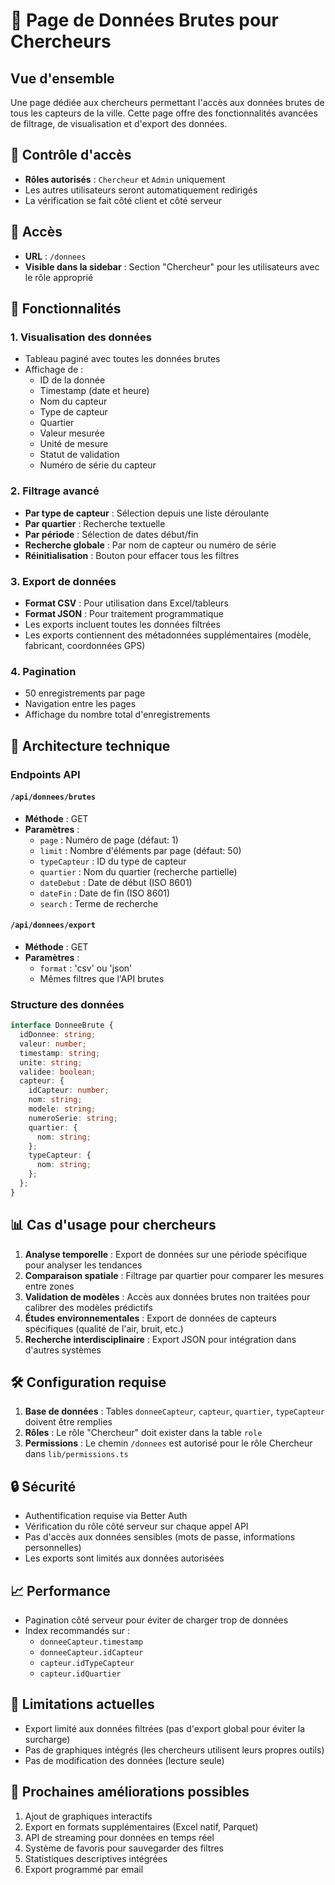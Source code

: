 # 🔬 Page de Données Brutes pour Chercheurs

## Vue d'ensemble

Une page dédiée aux chercheurs permettant l'accès aux données brutes de tous les capteurs de la ville. Cette page offre des fonctionnalités avancées de filtrage, de visualisation et d'export des données.

## 🔐 Contrôle d'accès

- **Rôles autorisés** : `Chercheur` et `Admin` uniquement
- Les autres utilisateurs seront automatiquement redirigés
- La vérification se fait côté client et côté serveur

## 📍 Accès

- **URL** : `/donnees`
- **Visible dans la sidebar** : Section "Chercheur" pour les utilisateurs avec le rôle approprié

## 🚀 Fonctionnalités

### 1. Visualisation des données

- Tableau paginé avec toutes les données brutes
- Affichage de :
  - ID de la donnée
  - Timestamp (date et heure)
  - Nom du capteur
  - Type de capteur
  - Quartier
  - Valeur mesurée
  - Unité de mesure
  - Statut de validation
  - Numéro de série du capteur

### 2. Filtrage avancé

- **Par type de capteur** : Sélection depuis une liste déroulante
- **Par quartier** : Recherche textuelle
- **Par période** : Sélection de dates début/fin
- **Recherche globale** : Par nom de capteur ou numéro de série
- **Réinitialisation** : Bouton pour effacer tous les filtres

### 3. Export de données

- **Format CSV** : Pour utilisation dans Excel/tableurs
- **Format JSON** : Pour traitement programmatique
- Les exports incluent toutes les données filtrées
- Les exports contiennent des métadonnées supplémentaires (modèle, fabricant, coordonnées GPS)

### 4. Pagination

- 50 enregistrements par page
- Navigation entre les pages
- Affichage du nombre total d'enregistrements

## 🔧 Architecture technique

### Endpoints API

#### `/api/donnees/brutes`

- **Méthode** : GET
- **Paramètres** :
  - `page` : Numéro de page (défaut: 1)
  - `limit` : Nombre d'éléments par page (défaut: 50)
  - `typeCapteur` : ID du type de capteur
  - `quartier` : Nom du quartier (recherche partielle)
  - `dateDebut` : Date de début (ISO 8601)
  - `dateFin` : Date de fin (ISO 8601)
  - `search` : Terme de recherche

#### `/api/donnees/export`

- **Méthode** : GET
- **Paramètres** :
  - `format` : 'csv' ou 'json'
  - Mêmes filtres que l'API brutes

### Structure des données

```typescript
interface DonneeBrute {
  idDonnee: string;
  valeur: number;
  timestamp: string;
  unite: string;
  validee: boolean;
  capteur: {
    idCapteur: number;
    nom: string;
    modele: string;
    numeroSerie: string;
    quartier: {
      nom: string;
    };
    typeCapteur: {
      nom: string;
    };
  };
}
```

## 📊 Cas d'usage pour chercheurs

1. **Analyse temporelle** : Export de données sur une période spécifique pour analyser les tendances
2. **Comparaison spatiale** : Filtrage par quartier pour comparer les mesures entre zones
3. **Validation de modèles** : Accès aux données brutes non traitées pour calibrer des modèles prédictifs
4. **Études environnementales** : Export de données de capteurs spécifiques (qualité de l'air, bruit, etc.)
5. **Recherche interdisciplinaire** : Export JSON pour intégration dans d'autres systèmes

## 🛠️ Configuration requise

1. **Base de données** : Tables `donneeCapteur`, `capteur`, `quartier`, `typeCapteur` doivent être remplies
2. **Rôles** : Le rôle "Chercheur" doit exister dans la table `role`
3. **Permissions** : Le chemin `/donnees` est autorisé pour le rôle Chercheur dans `lib/permissions.ts`

## 🔒 Sécurité

- Authentification requise via Better Auth
- Vérification du rôle côté serveur sur chaque appel API
- Pas d'accès aux données sensibles (mots de passe, informations personnelles)
- Les exports sont limités aux données autorisées

## 📈 Performance

- Pagination côté serveur pour éviter de charger trop de données
- Index recommandés sur :
  - `donneeCapteur.timestamp`
  - `donneeCapteur.idCapteur`
  - `capteur.idTypeCapteur`
  - `capteur.idQuartier`

## 🚨 Limitations actuelles

- Export limité aux données filtrées (pas d'export global pour éviter la surcharge)
- Pas de graphiques intégrés (les chercheurs utilisent leurs propres outils)
- Pas de modification des données (lecture seule)

## 📝 Prochaines améliorations possibles

1. Ajout de graphiques interactifs
2. Export en formats supplémentaires (Excel natif, Parquet)
3. API de streaming pour données en temps réel
4. Système de favoris pour sauvegarder des filtres
5. Statistiques descriptives intégrées
6. Export programmé par email
